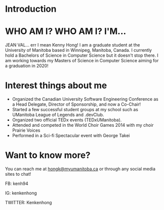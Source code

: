 Introduction
============

# WHO AM I? WHO AM I? I'M...

JEAN VAL... err I mean Kenny Hong! I am a graduate student at the University of Manitoba based in Winnipeg, Manitoba, Canada. I currently hold a Bachelors of Science in Computer Science but it doesn't stop there. I am working towards my Masters of Science in Computer Science aiming for a graduation in 2020! 

# Interest things about me

* Organized the Canadian University Software Engineering Conference as a Head Delegate, Director of Sponsorship, and now a Co-Chair!
* Started a few successful student groups at my school such as UManitoba League of Legends and .devClub.
* Organized two official TEDx events (TEDxUManitoba).
* Attended and competed in the World Choir Games 2014 with my choir Prairie Voices 
* Performed in a Sci-fi Spectacular event with George Takei

# Want to know more?

You can reach me at hongk@myumanitoba.ca or through any social media sites to chat!

FB: kenh94

IG: kenkenhong

TWITTER: Kenkenhong